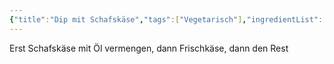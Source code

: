 ```yaml
---
{"title":"Dip mit Schafskäse","tags":["Vegetarisch"],"ingredientList":[{"title":"","ingredients":["1 Block Feta/Schafskäse","1 Packung Kräuterfrischkäse","2-3 Zehen Knoblauch","1 Glas getrocknete Tomaten (mit Öl)"]}]}
---
```

Erst Schafskäse mit Öl vermengen, dann Frischkäse, dann den Rest
